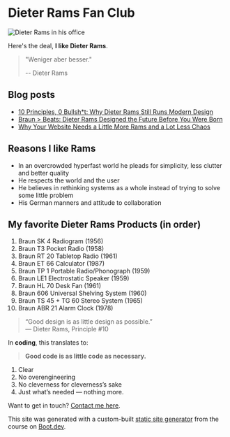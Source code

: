 # Dieter Rams Fan Club

![Dieter Rams in his office](/images/dieter-rams-portrait.png)

Here's the deal, **I like Dieter Rams**.

> "Weniger aber besser."
>
> -- Dieter Rams

## Blog posts

- [10 Principles, 0 Bullsh*t: Why Dieter Rams Still Runs Modern Design](/blog/10-Principles)
- [Braun > Beats: Dieter Rams Designed the Future Before You Were Born](/blog/Modern-Design)
- [Why Your Website Needs a Little More Rams and a Lot Less Chaos](/blog/majesty)

## Reasons I like Rams

- In an overcrowded hyperfast world he pleads for simplicity, less clutter and better quality
- He respects the world and the user
- He believes in rethinking systems as a whole instead of trying to solve some little problem
- His German manners and attitude to collaboration

## My favorite Dieter Rams Products (in order)

1. Braun SK 4 Radiogram (1956)  
2. Braun T3 Pocket Radio (1958)  
3. Braun RT 20 Tabletop Radio (1961)  
4. Braun ET 66 Calculator (1987)  
5. Braun TP 1 Portable Radio/Phonograph (1959)  
6. Braun LE1 Electrostatic Speaker (1959)  
7. Braun HL 70 Desk Fan (1961)  
8. Braun 606 Universal Shelving System (1960)  
9. Braun TS 45 + TG 60 Stereo System (1965)  
10. Braun ABR 21 Alarm Clock (1978)

> “Good design is as little design as possible.”  
> — Dieter Rams, Principle #10

In **coding**, this translates to:

> **Good code is as little code as necessary.**

1. Clear
2. No overengineering
3. No cleverness for cleverness’s sake
4. Just what’s needed — nothing more.

Want to get in touch? [Contact me here](/contact).

This site was generated with a custom-built [static site generator](https://www.boot.dev/courses/build-static-site-generator-python) from the course on [Boot.dev](https://www.boot.dev).